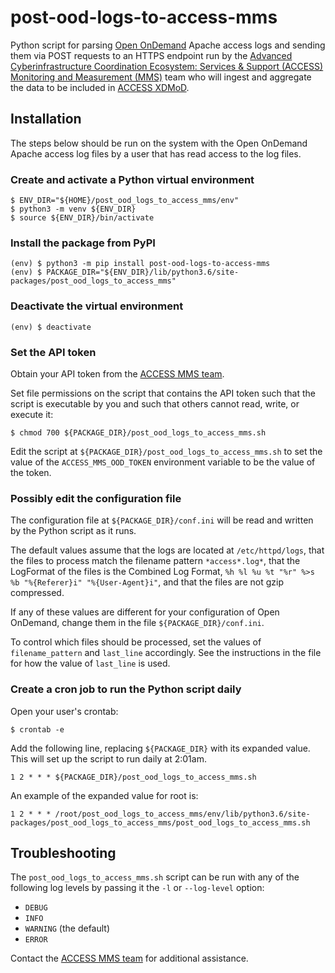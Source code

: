 # post-ood-logs-to-access-mms
Python script for parsing [Open OnDemand](https://openondemand.org/) Apache access logs and sending them via POST requests to an HTTPS endpoint run by the [Advanced Cyberinfrastructure Coordination Ecosystem: Services & Support (ACCESS) Monitoring and Measurement (MMS)](https://metrics.access-ci.org/) team who will ingest and aggregate the data to be included in [ACCESS XDMoD](https://xdmod.access-ci.org/).

## Installation
The steps below should be run on the system with the Open OnDemand Apache access log files by a user that has read access to the log files.

### Create and activate a Python virtual environment
```
$ ENV_DIR="${HOME}/post_ood_logs_to_access_mms/env"
$ python3 -m venv ${ENV_DIR}
$ source ${ENV_DIR}/bin/activate
```

### Install the package from PyPI
```
(env) $ python3 -m pip install post-ood-logs-to-access-mms
(env) $ PACKAGE_DIR="${ENV_DIR}/lib/python3.6/site-packages/post_ood_logs_to_access_mms"
```

### Deactivate the virtual environment
```
(env) $ deactivate
```

### Set the API token
Obtain your API token from the [ACCESS MMS team](mailto:ccr-xdmod-help@buffalo.edu).

Set file permissions on the script that contains the API token such that the script is executable by you and such that others cannot read, write, or execute it:
```
$ chmod 700 ${PACKAGE_DIR}/post_ood_logs_to_access_mms.sh
```
Edit the script at `${PACKAGE_DIR}/post_ood_logs_to_access_mms.sh` to set the value of the `ACCESS_MMS_OOD_TOKEN` environment variable to be the value of the token.

### Possibly edit the configuration file
The configuration file at `${PACKAGE_DIR}/conf.ini` will be read and written by the Python script as it runs.

The default values assume that the logs are located at `/etc/httpd/logs`, that the files to process match the filename pattern `*access*.log*`, that the LogFormat of the files is the Combined Log Format, `%h %l %u %t "%r" %>s %b "%{Referer}i" "%{User-Agent}i"`, and that the files are not gzip compressed.

If any of these values are different for your configuration of Open OnDemand, change them in the file `${PACKAGE_DIR}/conf.ini`.

To control which files should be processed, set the values of `filename_pattern` and `last_line` accordingly. See the instructions in the file for how the value of `last_line` is used.

### Create a cron job to run the Python script daily
Open your user's crontab:
```
$ crontab -e
```
Add the following line, replacing `${PACKAGE_DIR}` with its expanded value. This will set up the script to run daily at 2:01am.
```
1 2 * * * ${PACKAGE_DIR}/post_ood_logs_to_access_mms.sh
```
An example of the expanded value for root is:
```
1 2 * * * /root/post_ood_logs_to_access_mms/env/lib/python3.6/site-packages/post_ood_logs_to_access_mms/post_ood_logs_to_access_mms.sh
```

## Troubleshooting
The `post_ood_logs_to_access_mms.sh` script can be run with any of the following log levels by passing it the `-l` or `--log-level` option:
* `DEBUG`
* `INFO`
* `WARNING` (the default)
* `ERROR`

Contact the [ACCESS MMS team](mailto:ccr-xdmod-help@buffalo.edu) for additional assistance.

